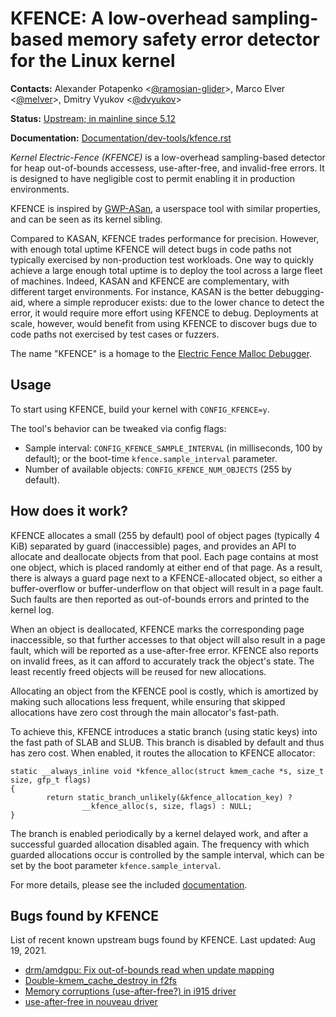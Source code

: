 # KFENCE: A low-overhead sampling-based memory safety error detector for the Linux kernel

**Contacts:** Alexander Potapenko <[@ramosian-glider](https://github.com/ramosian-glider)>, Marco Elver <[@melver](https://github.com/melver)>, Dmitry Vyukov <[@dvyukov](https://github.com/dvyukov)>

**Status:** [Upstream; in mainline since 5.12](https://git.kernel.org/pub/scm/linux/kernel/git/torvalds/linux.git/commit/?id=245137cdf0cd92077dad37868fe4859c90dada36)

**Documentation:** [Documentation/dev-tools/kfence.rst](https://git.kernel.org/pub/scm/linux/kernel/git/torvalds/linux.git/tree/Documentation/dev-tools/kfence.rst)


*Kernel Electric-Fence (KFENCE)* is a low-overhead sampling-based detector for
heap out-of-bounds accessess, use-after-free, and invalid-free errors.  It is
designed to have negligible cost to permit enabling it in production
environments.

KFENCE is inspired by [GWP-ASan](http://llvm.org/docs/GwpAsan.html), a
userspace tool with similar properties, and can be seen as its kernel sibling.

Compared to KASAN, KFENCE trades performance for precision.  However, with
enough total uptime KFENCE will detect bugs in code paths not typically
exercised by non-production test workloads. One way to quickly achieve a large
enough total uptime is to deploy the tool across a large fleet of machines.
Indeed, KASAN and KFENCE are complementary, with different target environments.
For instance, KASAN is the better debugging-aid, where a simple reproducer
exists: due to the lower chance to detect the error, it would require more
effort using KFENCE to debug. Deployments at scale, however, would benefit
from using KFENCE to discover bugs due to code paths not exercised by test cases
or fuzzers.

The name "KFENCE" is a homage to the [Electric Fence Malloc Debugger](https://linux.die.net/man/3/efence).

## Usage

To start using KFENCE, build your kernel with `CONFIG_KFENCE=y`.

The tool's behavior can be tweaked via config flags:

  * Sample interval: `CONFIG_KFENCE_SAMPLE_INTERVAL` (in milliseconds, 100 by
    default); or the boot-time `kfence.sample_interval` parameter.
  * Number of available objects: `CONFIG_KFENCE_NUM_OBJECTS` (255 by default).

## How does it work?

KFENCE allocates a small (255 by default) pool of object pages (typically 4 KiB) separated by
guard (inaccessible) pages, and provides an API to allocate and deallocate
objects from that pool.  Each page contains at most one object, which is placed
randomly at either end of that page. As a result, there is always a guard page
next to a KFENCE-allocated object, so either a buffer-overflow or
buffer-underflow on that object will result in a page fault.
Such faults are then reported as out-of-bounds errors and printed to the kernel log.

When an object is deallocated, KFENCE marks the corresponding page
inaccessible, so that further accesses to that object will also result in a page
fault, which will be reported as a use-after-free error.
KFENCE also reports on invalid frees, as it can afford to accurately track the object's state.
The least recently freed objects will be reused for new allocations.

Allocating an object from the KFENCE pool is costly, which is
amortized by making such allocations less frequent, while ensuring that skipped allocations
have zero cost through the main allocator's fast-path.

To achieve this, KFENCE introduces a static branch (using static keys) into the fast path of
SLAB and SLUB. This branch is disabled by default and thus has zero cost.
When enabled, it routes the allocation to KFENCE allocator:

```
static __always_inline void *kfence_alloc(struct kmem_cache *s, size_t size, gfp_t flags)
{
        return static_branch_unlikely(&kfence_allocation_key) ?
                __kfence_alloc(s, size, flags) : NULL;
}
```

The branch is enabled periodically by a kernel delayed work, and after a successful guarded allocation disabled again.
The frequency with which guarded allocations occur is controlled by the sample interval, which can be set by the boot parameter `kfence.sample_interval`.

For more details, please see the included [documentation](https://github.com/google/kasan/blob/kfence/Documentation/dev-tools/kfence.rst).

## Bugs found by KFENCE

List of recent known upstream bugs found by KFENCE. Last updated: Aug 19, 2021.

* [drm/amdgpu: Fix out-of-bounds read when update mapping](https://git.kernel.org/pub/scm/linux/kernel/git/torvalds/linux.git/commit/?id=4d77f36f2c8c62b230f4a5eb264c169fa04c4a5a)
* [Double-kmem_cache_destroy in f2fs](https://lkml.kernel.org/r/0000000000003f654905c168b09d@google.com)
* [Memory corruptions (use-after-free?) in i915 driver](https://gitlab.freedesktop.org/drm/intel/-/issues/3450)
* [use-after-free in nouveau driver](https://lore.kernel.org/lkml/20210511163453.2343304-1-kherbst@redhat.com/)

